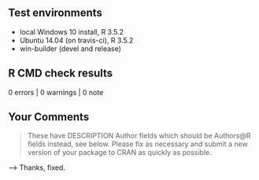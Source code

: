 ## Test environments

* local Windows 10 install, R 3.5.2
* Ubuntu 14.04 (on travis-ci), R 3.5.2
* win-builder (devel and release)



## R CMD check results

0 errors | 0 warnings | 0 note





## Your Comments


> These have DESCRIPTION Author fields which should be Authors@R fields
> instead, see below.  Please fix as necessary and submit a new version of
> your package to CRAN as quickly as possible.


--> Thanks, fixed. 

